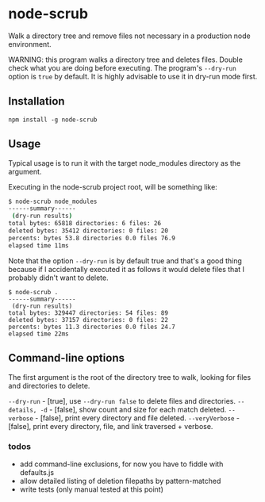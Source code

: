 # node-scrub

Walk a directory tree and remove files not necessary in a production node environment.

WARNING: this program walks a directory tree and deletes files. Double check what
you are doing before executing. The program's `--dry-run` option is `true` by default.
It is highly advisable to use it in dry-run mode first.


## Installation

`npm install -g node-scrub`

## Usage

Typical usage is to run it with the target node_modules directory as the argument.

Executing in the node-scrub project root, will be something
like:

```bash
$ node-scrub node_modules
------summary------
 (dry-run results)
total bytes: 65818 directories: 6 files: 26
deleted bytes: 35412 directories: 0 files: 20
percents: bytes 53.8 directories 0.0 files 76.9
elapsed time 11ms
```

Note that the option `--dry-run` is by default true and that's a good thing because
if I accidentally executed it as follows it would delete files that I probably didn't
want to delete.

```
$ node-scrub .
------summary------
 (dry-run results)
total bytes: 329447 directories: 54 files: 89
deleted bytes: 37157 directories: 0 files: 22
percents: bytes 11.3 directories 0.0 files 24.7
elapsed time 22ms
```

## Command-line options

The first argument is the root of the directory tree to walk, looking for
files and directories to delete.

`--dry-run` - [true], use `--dry-run false` to delete files and directories.
`--details, -d` - [false], show count and size for each match deleted.
`--verbose` - [false], print every directory and file deleted.
`--veryVerbose` - [false], print every directory, file, and link traversed + verbose.

### todos

- add command-line exclusions, for now you have to fiddle with defaults.js
- allow detailed listing of deletion filepaths by pattern-matched
- write tests (only manual tested at this point)
